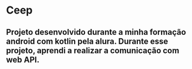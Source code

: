 # Ceep
## Projeto desenvolvido durante a minha formação android com kotlin pela alura. Durante esse projeto, aprendi a realizar a comunicação com web API.
